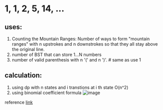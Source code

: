# 1, 1, 2, 5, 14, ...
## uses:
1. Counting the Mountain Ranges: Number of ways to form "mountain ranges" with n upstrokes and n downstrokes so that they all stay above the original line. 
2. number of BST that can store 1...N numbers
3. number of valid parenthesis with n '(' and n ')'.  # same as use 1

## calculation:
1. using dp with n states and i transtions at i th state  O(n^2)
2. using binomial coefficient formula ![image](https://github.com/sm745052/cp/assets/79754058/34326d10-9ac0-479b-8020-bbd05cc5fa34)




reference [link](https://www.codingninjas.com/codestudio/library/catalan-numbers)
